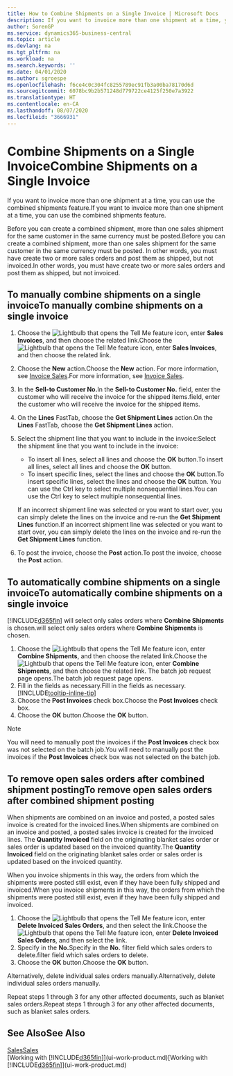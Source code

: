 ```yaml
---
title: How to Combine Shipments on a Single Invoice | Microsoft Docs
description: If you want to invoice more than one shipment at a time, you can use the combined shipments feature.
author: SorenGP
ms.service: dynamics365-business-central
ms.topic: article
ms.devlang: na
ms.tgt_pltfrm: na
ms.workload: na
ms.search.keywords: ''
ms.date: 04/01/2020
ms.author: sgroespe
ms.openlocfilehash: f6ce4c0c304fc8255789ec91fb3a00ba78170d6d
ms.sourcegitcommit: 6078bc9b2b571248d779722ce4125f250e7a3922
ms.translationtype: HT
ms.contentlocale: en-CA
ms.lasthandoff: 08/07/2020
ms.locfileid: "3666931"
---
```

# <a name="combine-shipments-on-a-single-invoice"></a><span data-ttu-id="e5692-103">Combine Shipments on a Single Invoice</span><span class="sxs-lookup"><span data-stu-id="e5692-103">Combine Shipments on a Single Invoice</span></span>
<span data-ttu-id="e5692-104">If you want to invoice more than one shipment at a time, you can use the combined shipments feature.</span><span class="sxs-lookup"><span data-stu-id="e5692-104">If you want to invoice more than one shipment at a time, you can use the combined shipments feature.</span></span>  

<span data-ttu-id="e5692-105">Before you can create a combined shipment, more than one sales shipment for the same customer in the same currency must be posted.</span><span class="sxs-lookup"><span data-stu-id="e5692-105">Before you can create a combined shipment, more than one sales shipment for the same customer in the same currency must be posted.</span></span> <span data-ttu-id="e5692-106">In other words, you must have create two or more sales orders and post them as shipped, but not invoiced.</span><span class="sxs-lookup"><span data-stu-id="e5692-106">In other words, you must have create two or more sales orders and post them as shipped, but not invoiced.</span></span> 

## <a name="to-manually-combine-shipments-on-a-single-invoice"></a><span data-ttu-id="e5692-107">To manually combine shipments on a single invoice</span><span class="sxs-lookup"><span data-stu-id="e5692-107">To manually combine shipments on a single invoice</span></span>  
1. <span data-ttu-id="e5692-108">Choose the ![Lightbulb that opens the Tell Me feature](media/ui-search/search_small.png "Tell me what you want to do") icon, enter **Sales Invoices**, and then choose the related link.</span><span class="sxs-lookup"><span data-stu-id="e5692-108">Choose the ![Lightbulb that opens the Tell Me feature](media/ui-search/search_small.png "Tell me what you want to do") icon, enter **Sales Invoices**, and then choose the related link.</span></span>  
2. <span data-ttu-id="e5692-109">Choose the **New** action.</span><span class="sxs-lookup"><span data-stu-id="e5692-109">Choose the **New** action.</span></span> <span data-ttu-id="e5692-110">For more information, see [Invoice Sales](sales-how-invoice-sales.md).</span><span class="sxs-lookup"><span data-stu-id="e5692-110">For more information, see [Invoice Sales](sales-how-invoice-sales.md).</span></span>
3. <span data-ttu-id="e5692-111">In the **Sell-to Customer No.**</span><span class="sxs-lookup"><span data-stu-id="e5692-111">In the **Sell-to Customer No.**</span></span> <span data-ttu-id="e5692-112">field, enter the customer who will receive the invoice for the shipped items.</span><span class="sxs-lookup"><span data-stu-id="e5692-112">field, enter the customer who will receive the invoice for the shipped items.</span></span>  
4. <span data-ttu-id="e5692-113">On the **Lines** FastTab, choose the **Get Shipment Lines** action.</span><span class="sxs-lookup"><span data-stu-id="e5692-113">On the **Lines** FastTab, choose the **Get Shipment Lines** action.</span></span>  
5. <span data-ttu-id="e5692-114">Select the shipment line that you want to include in the invoice:</span><span class="sxs-lookup"><span data-stu-id="e5692-114">Select the shipment line that you want to include in the invoice:</span></span>  

    - <span data-ttu-id="e5692-115">To insert all lines, select all lines and choose the **OK** button.</span><span class="sxs-lookup"><span data-stu-id="e5692-115">To insert all lines, select all lines and choose the **OK** button.</span></span>  
    - <span data-ttu-id="e5692-116">To insert specific lines, select the lines and choose the **OK** button.</span><span class="sxs-lookup"><span data-stu-id="e5692-116">To insert specific lines, select the lines and choose the **OK** button.</span></span> <span data-ttu-id="e5692-117">You can use the Ctrl key to select multiple nonsequential lines.</span><span class="sxs-lookup"><span data-stu-id="e5692-117">You can use the Ctrl key to select multiple nonsequential lines.</span></span>  

    <span data-ttu-id="e5692-118">If an incorrect shipment line was selected or you want to start over, you can simply delete the lines on the invoice and re-run the **Get Shipment Lines** function.</span><span class="sxs-lookup"><span data-stu-id="e5692-118">If an incorrect shipment line was selected or you want to start over, you can simply delete the lines on the invoice and re-run the **Get Shipment Lines** function.</span></span>  
7. <span data-ttu-id="e5692-119">To post the invoice, choose the **Post** action.</span><span class="sxs-lookup"><span data-stu-id="e5692-119">To post the invoice, choose the **Post** action.</span></span>  

## <a name="to-automatically-combine-shipments-on-a-single-invoice"></a><span data-ttu-id="e5692-120">To automatically combine shipments on a single invoice</span><span class="sxs-lookup"><span data-stu-id="e5692-120">To automatically combine shipments on a single invoice</span></span>  
[!INCLUDE[d365fin](includes/d365fin_md.md)] <span data-ttu-id="e5692-121">will select only sales orders where **Combine Shipments** is chosen.</span><span class="sxs-lookup"><span data-stu-id="e5692-121">will select only sales orders where **Combine Shipments** is chosen.</span></span> 

1. <span data-ttu-id="e5692-122">Choose the ![Lightbulb that opens the Tell Me feature](media/ui-search/search_small.png "Tell me what you want to do") icon, enter **Combine Shipments**, and then choose the related link.</span><span class="sxs-lookup"><span data-stu-id="e5692-122">Choose the ![Lightbulb that opens the Tell Me feature](media/ui-search/search_small.png "Tell me what you want to do") icon, enter **Combine Shipments**, and then choose the related link.</span></span> <span data-ttu-id="e5692-123">The batch job request page opens.</span><span class="sxs-lookup"><span data-stu-id="e5692-123">The batch job request page opens.</span></span>  
2. <span data-ttu-id="e5692-124">Fill in the fields as necessary.</span><span class="sxs-lookup"><span data-stu-id="e5692-124">Fill in the fields as necessary.</span></span> [!INCLUDE[tooltip-inline-tip](includes/tooltip-inline-tip_md.md)]
3. <span data-ttu-id="e5692-125">Choose the **Post Invoices** check box.</span><span class="sxs-lookup"><span data-stu-id="e5692-125">Choose the **Post Invoices** check box.</span></span>  
4. <span data-ttu-id="e5692-126">Choose the **OK** button.</span><span class="sxs-lookup"><span data-stu-id="e5692-126">Choose the **OK** button.</span></span>  

> [!NOTE]  
>  <span data-ttu-id="e5692-127">You will need to manually post the invoices if the **Post Invoices** check box was not selected on the batch job.</span><span class="sxs-lookup"><span data-stu-id="e5692-127">You will need to manually post the invoices if the **Post Invoices** check box was not selected on the batch job.</span></span>  

## <a name="to-remove-open-sales-orders-after-combined-shipment-posting"></a><span data-ttu-id="e5692-128">To remove open sales orders after combined shipment posting</span><span class="sxs-lookup"><span data-stu-id="e5692-128">To remove open sales orders after combined shipment posting</span></span> 
<span data-ttu-id="e5692-129">When shipments are combined on an invoice and posted, a posted sales invoice is created for the invoiced lines.</span><span class="sxs-lookup"><span data-stu-id="e5692-129">When shipments are combined on an invoice and posted, a posted sales invoice is created for the invoiced lines.</span></span> <span data-ttu-id="e5692-130">The **Quantity Invoiced** field on the originating blanket sales order or sales order is updated based on the invoiced quantity.</span><span class="sxs-lookup"><span data-stu-id="e5692-130">The **Quantity Invoiced** field on the originating blanket sales order or sales order is updated based on the invoiced quantity.</span></span>  

<span data-ttu-id="e5692-131">When you invoice shipments in this way, the orders from which the shipments were posted still exist, even if they have been fully shipped and invoiced.</span><span class="sxs-lookup"><span data-stu-id="e5692-131">When you invoice shipments in this way, the orders from which the shipments were posted still exist, even if they have been fully shipped and invoiced.</span></span>   

1. <span data-ttu-id="e5692-132">Choose the ![Lightbulb that opens the Tell Me feature](media/ui-search/search_small.png "Tell me what you want to do") icon, enter **Delete Invoiced Sales Orders**, and then select the link.</span><span class="sxs-lookup"><span data-stu-id="e5692-132">Choose the ![Lightbulb that opens the Tell Me feature](media/ui-search/search_small.png "Tell me what you want to do") icon, enter **Delete Invoiced Sales Orders**, and then select the link.</span></span>  
2. <span data-ttu-id="e5692-133">Specify in the **No.**</span><span class="sxs-lookup"><span data-stu-id="e5692-133">Specify in the **No.**</span></span> <span data-ttu-id="e5692-134">filter field which sales orders to delete.</span><span class="sxs-lookup"><span data-stu-id="e5692-134">filter field which sales orders to delete.</span></span>  
3. <span data-ttu-id="e5692-135">Choose the **OK** button.</span><span class="sxs-lookup"><span data-stu-id="e5692-135">Choose the **OK** button.</span></span>  

<span data-ttu-id="e5692-136">Alternatively, delete individual sales orders manually.</span><span class="sxs-lookup"><span data-stu-id="e5692-136">Alternatively, delete individual sales orders manually.</span></span>  

<span data-ttu-id="e5692-137">Repeat steps 1 through 3 for any other affected documents, such as blanket sales orders.</span><span class="sxs-lookup"><span data-stu-id="e5692-137">Repeat steps 1 through 3 for any other affected documents, such as blanket sales orders.</span></span>

## <a name="see-also"></a><span data-ttu-id="e5692-138">See Also</span><span class="sxs-lookup"><span data-stu-id="e5692-138">See Also</span></span>  
[<span data-ttu-id="e5692-139">Sales</span><span class="sxs-lookup"><span data-stu-id="e5692-139">Sales</span></span>](sales-manage-sales.md)  
<span data-ttu-id="e5692-140">[Working with [!INCLUDE[d365fin](includes/d365fin_md.md)]](ui-work-product.md)</span><span class="sxs-lookup"><span data-stu-id="e5692-140">[Working with [!INCLUDE[d365fin](includes/d365fin_md.md)]](ui-work-product.md)</span></span>
